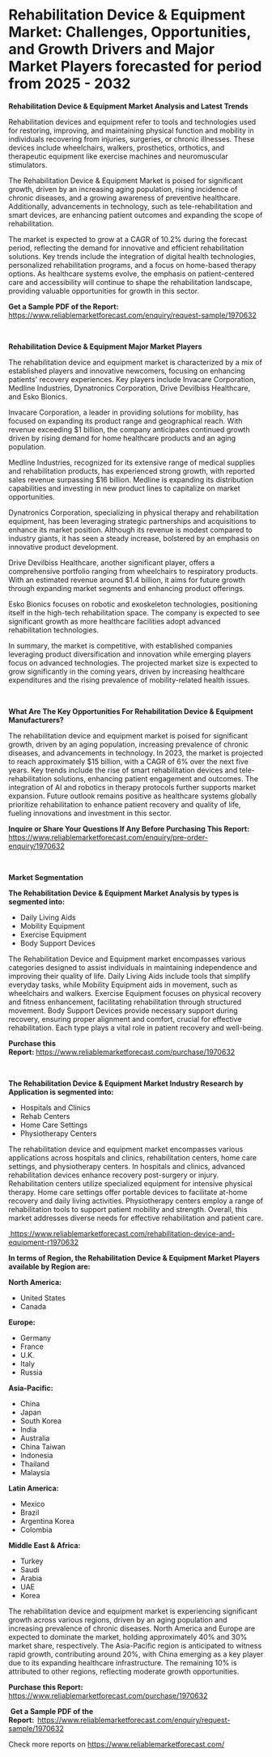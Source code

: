 <p><h1>Rehabilitation Device & Equipment Market: Challenges, Opportunities, and Growth Drivers and Major Market Players forecasted for period from 2025 - 2032</h1></p><p><strong>Rehabilitation Device & Equipment Market Analysis and Latest Trends</strong></p>
<p><p>Rehabilitation devices and equipment refer to tools and technologies used for restoring, improving, and maintaining physical function and mobility in individuals recovering from injuries, surgeries, or chronic illnesses. These devices include wheelchairs, walkers, prosthetics, orthotics, and therapeutic equipment like exercise machines and neuromuscular stimulators. </p><p>The Rehabilitation Device & Equipment Market is poised for significant growth, driven by an increasing aging population, rising incidence of chronic diseases, and a growing awareness of preventive healthcare. Additionally, advancements in technology, such as tele-rehabilitation and smart devices, are enhancing patient outcomes and expanding the scope of rehabilitation. </p><p>The market is expected to grow at a CAGR of 10.2% during the forecast period, reflecting the demand for innovative and efficient rehabilitation solutions. Key trends include the integration of digital health technologies, personalized rehabilitation programs, and a focus on home-based therapy options. As healthcare systems evolve, the emphasis on patient-centered care and accessibility will continue to shape the rehabilitation landscape, providing valuable opportunities for growth in this sector.</p></p>
<p><strong>Get a Sample PDF of the Report:&nbsp;</strong> <a href="https://www.reliablemarketforecast.com/enquiry/request-sample/1970632?utm_campaign=2750&utm_medium=2&utm_source=Github&utm_content=ia&utm_term=05032025&utm_id=rehabilitation-device-equipment">https://www.reliablemarketforecast.com/enquiry/request-sample/1970632</a></p>
<p>&nbsp;</p>
<p><strong>Rehabilitation Device & Equipment Major Market Players</strong></p>
<p><p>The rehabilitation device and equipment market is characterized by a mix of established players and innovative newcomers, focusing on enhancing patients' recovery experiences. Key players include Invacare Corporation, Medline Industries, Dynatronics Corporation, Drive Devilbiss Healthcare, and Esko Bionics.</p><p>Invacare Corporation, a leader in providing solutions for mobility, has focused on expanding its product range and geographical reach. With revenue exceeding $1 billion, the company anticipates continued growth driven by rising demand for home healthcare products and an aging population.</p><p>Medline Industries, recognized for its extensive range of medical supplies and rehabilitation products, has experienced strong growth, with reported sales revenue surpassing $16 billion. Medline is expanding its distribution capabilities and investing in new product lines to capitalize on market opportunities.</p><p>Dynatronics Corporation, specializing in physical therapy and rehabilitation equipment, has been leveraging strategic partnerships and acquisitions to enhance its market position. Although its revenue is modest compared to industry giants, it has seen a steady increase, bolstered by an emphasis on innovative product development.</p><p>Drive Devilbiss Healthcare, another significant player, offers a comprehensive portfolio ranging from wheelchairs to respiratory products. With an estimated revenue around $1.4 billion, it aims for future growth through expanding market segments and enhancing product offerings.</p><p>Esko Bionics focuses on robotic and exoskeleton technologies, positioning itself in the high-tech rehabilitation space. The company is expected to see significant growth as more healthcare facilities adopt advanced rehabilitation technologies.</p><p>In summary, the market is competitive, with established companies leveraging product diversification and innovation while emerging players focus on advanced technologies. The projected market size is expected to grow significantly in the coming years, driven by increasing healthcare expenditures and the rising prevalence of mobility-related health issues.</p></p>
<p>&nbsp;</p>
<p><strong>What Are The Key Opportunities For Rehabilitation Device & Equipment Manufacturers?</strong></p>
<p><p>The rehabilitation device and equipment market is poised for significant growth, driven by an aging population, increasing prevalence of chronic diseases, and advancements in technology. In 2023, the market is projected to reach approximately $15 billion, with a CAGR of 6% over the next five years. Key trends include the rise of smart rehabilitation devices and tele-rehabilitation solutions, enhancing patient engagement and outcomes. The integration of AI and robotics in therapy protocols further supports market expansion. Future outlook remains positive as healthcare systems globally prioritize rehabilitation to enhance patient recovery and quality of life, fueling innovations and investment in this sector.</p></p>
<p><strong>Inquire or Share Your Questions If Any Before Purchasing This Report:</strong> <a href="https://www.reliablemarketforecast.com/enquiry/pre-order-enquiry/1970632?utm_campaign=2750&utm_medium=2&utm_source=Github&utm_content=ia&utm_term=05032025&utm_id=rehabilitation-device-equipment">https://www.reliablemarketforecast.com/enquiry/pre-order-enquiry/1970632</a></p>
<p>&nbsp;</p>
<p><strong>Market Segmentation</strong></p>
<p><strong>The Rehabilitation Device & Equipment Market Analysis by types is segmented into:</strong></p>
<p><ul><li>Daily Living Aids</li><li>Mobility Equipment</li><li>Exercise Equipment</li><li>Body Support Devices</li></ul></p>
<p><p>The Rehabilitation Device and Equipment market encompasses various categories designed to assist individuals in maintaining independence and improving their quality of life. Daily Living Aids include tools that simplify everyday tasks, while Mobility Equipment aids in movement, such as wheelchairs and walkers. Exercise Equipment focuses on physical recovery and fitness enhancement, facilitating rehabilitation through structured movement. Body Support Devices provide necessary support during recovery, ensuring proper alignment and comfort, crucial for effective rehabilitation. Each type plays a vital role in patient recovery and well-being.</p></p>
<p><strong>Purchase this Report:&nbsp;</strong><a href="https://www.reliablemarketforecast.com/purchase/1970632?utm_campaign=2750&utm_medium=2&utm_source=Github&utm_content=ia&utm_term=05032025&utm_id=rehabilitation-device-equipment">https://www.reliablemarketforecast.com/purchase/1970632</a></p>
<p>&nbsp;</p>
<p><strong>The Rehabilitation Device & Equipment Market Industry Research by Application is segmented into:</strong></p>
<p><ul><li>Hospitals and Clinics</li><li>Rehab Centers</li><li>Home Care Settings</li><li>Physiotherapy Centers</li></ul></p>
<p><p>The rehabilitation device and equipment market encompasses various applications across hospitals and clinics, rehabilitation centers, home care settings, and physiotherapy centers. In hospitals and clinics, advanced rehabilitation devices enhance recovery post-surgery or injury. Rehabilitation centers utilize specialized equipment for intensive physical therapy. Home care settings offer portable devices to facilitate at-home recovery and daily living activities. Physiotherapy centers employ a range of rehabilitation tools to support patient mobility and strength. Overall, this market addresses diverse needs for effective rehabilitation and patient care.</p></p>
<p><a href="https://www.reliablemarketforecast.com/rehabilitation-device-and-equipment-r1970632?utm_campaign=2750&utm_medium=2&utm_source=Github&utm_content=ia&utm_term=05032025&utm_id=rehabilitation-device-equipment">&nbsp;https://www.reliablemarketforecast.com/rehabilitation-device-and-equipment-r1970632</a></p>
<p><strong>In terms of Region, the Rehabilitation Device & Equipment Market Players available by Region are:</strong></p>
<p>
    <p> <strong> North America: </strong>
        <ul>
            <li>United States</li>
            <li>Canada</li>
        </ul>
        </p> 
    <p> <strong> Europe: </strong>
        <ul>
            <li>Germany</li>
            <li>France</li>
            <li>U.K.</li>
            <li>Italy</li>
            <li>Russia</li>
        </ul>
        </p> 
    <p> <strong> Asia-Pacific: </strong>
        <ul>
            <li>China</li>
            <li>Japan</li>
            <li>South Korea</li>
            <li>India</li>
            <li>Australia</li>
            <li>China Taiwan</li>
            <li>Indonesia</li>
            <li>Thailand</li>
            <li>Malaysia</li>
        </ul>
        </p> 
    <p> <strong> Latin America: </strong>
        <ul>
            <li>Mexico</li>
            <li>Brazil</li>
            <li>Argentina Korea</li>
            <li>Colombia</li>
        </ul>
        </p> 
    <p> <strong> Middle East & Africa: </strong>
        <ul>
            <li>Turkey</li>
            <li>Saudi</li>
            <li>Arabia</li>
            <li>UAE</li>
            <li>Korea</li>
        </ul>
    </p>
    </p>
<p><p>The rehabilitation device and equipment market is experiencing significant growth across various regions, driven by an aging population and increasing prevalence of chronic diseases. North America and Europe are expected to dominate the market, holding approximately 40% and 30% market share, respectively. The Asia-Pacific region is anticipated to witness rapid growth, contributing around 20%, with China emerging as a key player due to its expanding healthcare infrastructure. The remaining 10% is attributed to other regions, reflecting moderate growth opportunities.</p></p>
<p><strong>Purchase this Report: </strong><a href="https://www.reliablemarketforecast.com/purchase/1970632?utm_campaign=2750&utm_medium=2&utm_source=Github&utm_content=ia&utm_term=05032025&utm_id=rehabilitation-device-equipment">https://www.reliablemarketforecast.com/purchase/1970632</a></p>
<p>&nbsp;<strong>Get a Sample PDF of the Report:&nbsp;&nbsp;</strong><a href="https://www.reliablemarketforecast.com/enquiry/request-sample/1970632?utm_campaign=2750&utm_medium=2&utm_source=Github&utm_content=ia&utm_term=05032025&utm_id=rehabilitation-device-equipment">https://www.reliablemarketforecast.com/enquiry/request-sample/1970632</a></p>
<p><strong></strong></p>
<p>Check more reports on <a href="https://www.reliablemarketforecast.com/?utm_campaign=2750&utm_medium=2&utm_source=Github&utm_content=ia&utm_term=05032025&utm_id=rehabilitation-device-equipment">https://www.reliablemarketforecast.com/</a></p>